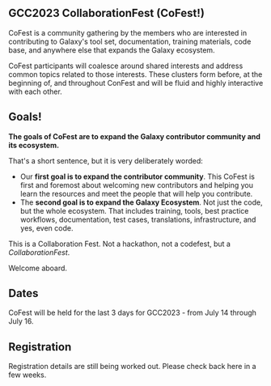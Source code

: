 <slot name="/events/gcc2023/header" />

## GCC2023 CollaborationFest (CoFest!)

CoFest is a community gathering by the members who are interested in
contributing to Galaxy's tool set, documentation, training materials, code base,
and anywhere else that expands the Galaxy ecosystem.

CoFest participants will coalesce around shared interests and address common
topics related to those interests. These clusters form before, at the beginning
of, and throughout ConFest and will be fluid and highly interactive with each
other.

## Goals!

<p class="lead">
    <strong>
        The goals of CoFest are to expand the Galaxy contributor community and its ecosystem.
    </strong>
</p>

That's a short sentence, but it is very deliberately worded:

* Our **first goal is to expand the contributor community**.  This CoFest is
  first and foremost about welcoming new contributors and helping you learn the
  resources and meet the people that will help you contribute.
* The **second goal is to expand the Galaxy Ecosystem**. Not just the code, but
  the whole ecosystem. That includes training, tools, best practice workflows,
  documentation, test cases, translations, infrastructure, and yes, even code.

This is a Collaboration Fest. Not a hackathon, not a codefest, but a *CollaborationFest*.

Welcome aboard.

## Dates

CoFest will be held for the last 3 days for GCC2023 - from July 14 through July 16.

## Registration

Registration details are still being worked out. Please check back here in a few weeks.
